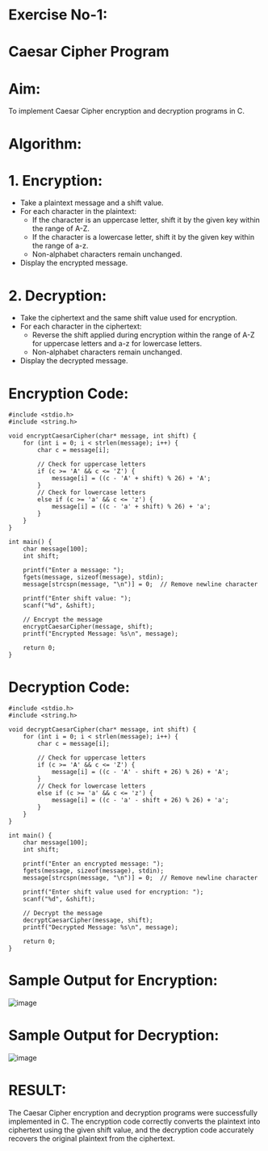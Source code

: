 # Exercise No-1:
# Caesar Cipher Program

# Aim:
To implement Caesar Cipher encryption and decryption programs in C.

# Algorithm:

# 1. Encryption:
   - Take a plaintext message and a shift value.
   - For each character in the plaintext:
     - If the character is an uppercase letter, shift it by the given key within the range of A-Z.
     - If the character is a lowercase letter, shift it by the given key within the range of a-z.
     - Non-alphabet characters remain unchanged.
   - Display the encrypted message.

# 2. Decryption:
   - Take the ciphertext and the same shift value used for encryption.
   - For each character in the ciphertext:
     - Reverse the shift applied during encryption within the range of A-Z for uppercase letters and a-z for lowercase letters.
     - Non-alphabet characters remain unchanged.
   - Display the decrypted message.

# Encryption Code:

```
#include <stdio.h>
#include <string.h>

void encryptCaesarCipher(char* message, int shift) {
    for (int i = 0; i < strlen(message); i++) {
        char c = message[i];
        
        // Check for uppercase letters
        if (c >= 'A' && c <= 'Z') {
            message[i] = ((c - 'A' + shift) % 26) + 'A';
        }
        // Check for lowercase letters
        else if (c >= 'a' && c <= 'z') {
            message[i] = ((c - 'a' + shift) % 26) + 'a';
        }
    }
}

int main() {
    char message[100];
    int shift;

    printf("Enter a message: ");
    fgets(message, sizeof(message), stdin);
    message[strcspn(message, "\n")] = 0;  // Remove newline character

    printf("Enter shift value: ");
    scanf("%d", &shift);

    // Encrypt the message
    encryptCaesarCipher(message, shift);
    printf("Encrypted Message: %s\n", message);

    return 0;
}
```

# Decryption Code:

```
#include <stdio.h>
#include <string.h>

void decryptCaesarCipher(char* message, int shift) {
    for (int i = 0; i < strlen(message); i++) {
        char c = message[i];
        
        // Check for uppercase letters
        if (c >= 'A' && c <= 'Z') {
            message[i] = ((c - 'A' - shift + 26) % 26) + 'A';
        }
        // Check for lowercase letters
        else if (c >= 'a' && c <= 'z') {
            message[i] = ((c - 'a' - shift + 26) % 26) + 'a';
        }
    }
}

int main() {
    char message[100];
    int shift;

    printf("Enter an encrypted message: ");
    fgets(message, sizeof(message), stdin);
    message[strcspn(message, "\n")] = 0;  // Remove newline character

    printf("Enter shift value used for encryption: ");
    scanf("%d", &shift);

    // Decrypt the message
    decryptCaesarCipher(message, shift);
    printf("Decrypted Message: %s\n", message);

    return 0;
}
```

# Sample Output for Encryption:
![image](https://github.com/user-attachments/assets/db14ae12-80f0-4bd5-97fa-6b4efbb1b7fc)


# Sample Output for Decryption:
![image](https://github.com/user-attachments/assets/7782e2c2-25c5-4ff7-8c96-cde9678e71dc)


# RESULT:
The Caesar Cipher encryption and decryption programs were successfully implemented in C. The encryption code correctly converts the plaintext into ciphertext using the given shift value, and the decryption code accurately recovers the original plaintext from the ciphertext.
